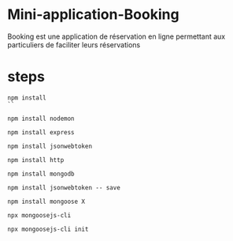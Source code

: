 # Mini-application-Booking
Booking est une application de réservation en ligne permettant aux particuliers de faciliter leurs réservations

# steps
```
npm install
``

npm install nodemon
```

```
npm install express
```

```
npm install jsonwebtoken
```

```
npm install http
```

```
npm install mongodb
```

```
npm install jsonwebtoken -- save
```

```
npm install mongoose X
```

```
npx mongoosejs-cli
```

```
npx mongoosejs-cli init
```